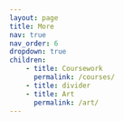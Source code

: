 ```yaml
---
layout: page
title: More
nav: true
nav_order: 6
dropdown: true
children: 
    - title: Coursework
      permalink: /courses/
    - title: divider
    - title: Art
      permalink: /art/
---
```

